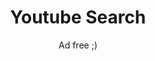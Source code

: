 <div align="center">

# Youtube Search

<!-- [Ad-free ;)](https://kristenprescott.github.io/youtube-search/) -->
  Ad free ;)

</div>
